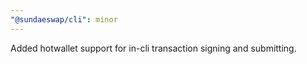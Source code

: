 ```yaml
---
"@sundaeswap/cli": minor
---
```


Added hotwallet support for in-cli transaction signing and submitting.
